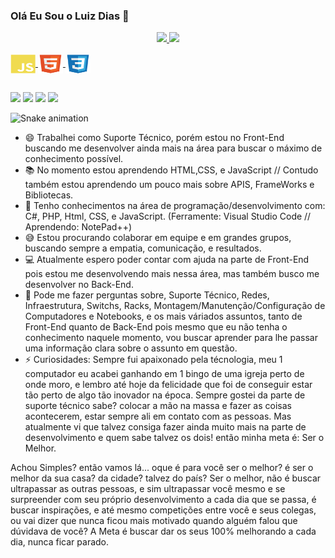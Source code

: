 ### Olá Eu Sou o Luiz Dias 👋
<div align="center">
  <a href="https://github.com/LuizEduD">
  <img height="180em" src="https://github-readme-stats.vercel.app/api?username=LuizEduD&show_icons=true&theme=dark&include_all_commits=true&count_private=true"/>
  <img height="100em" src="https://github-readme-stats.vercel.app/api/top-langs/?username=LuizEduD&layout=compact&langs_count=7&theme=dark"/>
</div>
<div style="display: inline_block"><br>
  <img align="center" alt="Rafa-Js" height="30" width="40" src="https://raw.githubusercontent.com/devicons/devicon/master/icons/javascript/javascript-plain.svg">
  <img align="center" alt="Rafa-HTML" height="30" width="40" src="https://raw.githubusercontent.com/devicons/devicon/master/icons/html5/html5-original.svg">
  <img align="center" alt="Rafa-CSS" height="30" width="40" src="https://raw.githubusercontent.com/devicons/devicon/master/icons/css3/css3-original.svg">

</div>
  
  
</div>
  
  ##
 
<div> 
  <a href="https://www.instagram.com/luizx_edu/" target="_blank"><img src="https://img.shields.io/badge/-Instagram-%23E4405F?style=for-the-badge&logo=instagram&logoColor=white" target="_blank"></a>
 	<a href="https://api.whatsapp.com/send?phone=+5581992886107&text=Ol%C3%A1" target="_blank"><img src="https://img.shields.io/badge/WhatsApp-25D366?style=for-the-badge&logo=whatsapp&logoColor=white" target="_blank"></a>
  <a href = "mailto:LuizDias.Work@gmail.com"><img src="https://img.shields.io/badge/-Gmail-%23333?style=for-the-badge&logo=gmail&logoColor=white" target="_blank"></a>
  <a href="https://www.linkedin.com/in/luiz-dias-work/" target="_blank"><img src="https://img.shields.io/badge/-LinkedIn-%230077B5?style=for-the-badge&logo=linkedin&logoColor=white" target="_blank"></a> 
 
  ![Snake animation](https://github.com/LuizEduD/rafaballerini/blob/output/github-contribution-grid-snake.svg)
 
</div>

- 😄 Trabalhei como Suporte Técnico, porém estou no Front-End buscando me desenvolver ainda mais na área para buscar o máximo de conhecimento possível. 
- 📚 No momento estou aprendendo HTML,CSS, e JavaScript // Contudo também estou aprendendo um pouco mais sobre APIS, FrameWorks e Bibliotecas.
- 👀 Tenho conhecimentos na área de programação/desenvolvimento com: C#, PHP, Html, CSS, e JavaScript. (Ferramente: Visual Studio Code // Aprendendo: NotePad++)
- 😅 Estou procurando colaborar em equipe e em grandes grupos, buscando sempre a empatia, comunicação, e resultados. 
- 💻 Atualmente espero poder contar com ajuda na parte de Front-End pois estou me desenvolvendo mais nessa área, mas também busco me desenvolver no Back-End.
- 💬 Pode me fazer perguntas sobre, Suporte Técnico, Redes, Infraestrutura, Switchs, Racks, Montagem/Manutenção/Configuração de Computadores e Notebooks, e os mais váriados assuntos, tanto de Front-End quanto de Back-End pois mesmo que eu não tenha o conhecimento naquele momento, vou buscar aprender para lhe passar uma informação clara sobre o assunto em questão. 
- ⚡ Curiosidades: Sempre fui apaixonado pela técnologia, meu 1 computador eu acabei ganhando em 1 bingo de uma igreja perto de onde moro, e lembro até hoje da felicidade que foi de conseguir estar tão perto de algo tão inovador na época. Sempre gostei da parte de suporte técnico sabe? colocar a mão na massa e fazer as coisas acontecerem, estar sempre ali em contato com as pessoas. Mas atualmente vi que talvez consiga fazer ainda muito mais na parte de desenvolvimento e quem sabe talvez os dois! então minha meta é: Ser o Melhor.   

Achou Simples? então vamos lá... oque é para você ser o melhor? é ser o melhor da sua casa? da cidade? talvez do país? 
Ser o melhor, não é buscar ultrapassar as outras pessoas, e sim ultrapassar você mesmo e se surpreender com seu próprio desenvolvimento a cada dia que se passa,
é buscar inspirações, e até mesmo competições entre você e seus colegas, ou vai dizer que nunca ficou mais motivado quando alguém falou que dúvidava de você?
A Meta é buscar dar os seus 100% melhorando a cada dia, nunca ficar parado.

